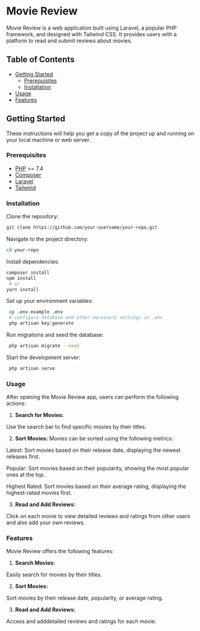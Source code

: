 # Movie Review

Movie Review is a web application built using Laravel, a popular PHP framework, and designed with Tailwind CSS. It provides users with a platform to read and submit reviews about movies.

## Table of Contents

- [Getting Started](#getting-started)
  - [Prerequisites](#prerequisites)
  - [Installation](#installation)
- [Usage](#usage)
- [Features](#features)

  
## Getting Started

These instructions will help you get a copy of the project up and running on your local machine or web server.

### Prerequisites

- [PHP](https://www.php.net/) >= 7.4
- [Composer](https://getcomposer.org/)
- [Laravel](https://laravel.com/)
- [Tailwind](https://tailwindcss.com/)

### Installation

Clone the repository:

   ```bash
   git clone https://github.com/your-username/your-repo.git
   ```

Navigate to the project directory:

   ```bash
   cd your-repo
   ```

Install dependencies:

   ```bash
   composer install
   npm install
    # or
   yarn install
   ```

Set up your environment variables:

   ```bash
    cp .env.example .env
    # configure database and other necessary settings in .env
    php artisan key:generate
   ```

Run migrations and seed the database:

   ```bash
    php artisan migrate --seed
   ```

Start the development server:

   ```bash
    php artisan serve
   ```


### Usage

After opening the Movie Review app, users can perform the following actions:

1. **Search for Movies:**

Use the search bar to find specific movies by their titles.

2. **Sort Movies:**
Movies can  be sorted using the following metrics:

Latest: Sort movies based on their release date, displaying the newest releases first.

Popular: Sort movies based on their popularity, showing the most popular ones at the top.

Highest Rated: Sort movies based on their average rating, displaying the highest-rated movies first.

3. **Read and Add Reviews:**

Click on each movie to view detailed reviews and ratings from other users and also add your own reviews.



### Features

Movie Review offers the following features:

1. **Search Movies:**

Easily search for movies by their titles.

2. **Sort Movies:**

Sort movies by their release date, popularity, or average rating.

3. **Read and Add Reviews:**

Access  and adddetailed reviews and ratings for each movie.



